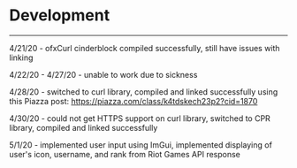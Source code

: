 # Development

---
4/21/20 - ofxCurl cinderblock compiled successfully, still have issues with linking

4/22/20 - 4/27/20 - unable to work due to sickness

4/28/20 - switched to curl library, compiled and linked successfully using this Piazza post: https://piazza.com/class/k4tdskech23p2?cid=1870

4/30/20 - could not get HTTPS support on curl library, switched to CPR library, compiled and linked successfully

5/1/20 - implemented user input using ImGui, implemented displaying of user's icon, username, and rank from Riot Games API response